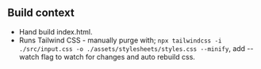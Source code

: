 ## Build context

- Hand build index.html.
- Runs Tailwind CSS - manually purge with; `npx tailwindcss -i ./src/input.css -o ./assets/stylesheets/styles.css --minify`, add --watch flag to watch for changes and auto rebuild css.